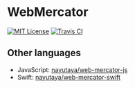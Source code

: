 
# WebMercator

[![MIT License](https://img.shields.io/badge/License-MIT-blue.svg?style=flat-square)](https://github.com/nayutaya/web-mercator-swift/blob/master/LICENSE.txt)
[![Travis CI](https://img.shields.io/travis/nayutaya/web-mercator-swift.svg?style=flat-square)](https://travis-ci.org/nayutaya/web-mercator-swift)

## Other languages

* JavaScript: [nayutaya/web-mercator-js](https://github.com/nayutaya/web-mercator-js)
* Swift: [nayutaya/web-mercator-swift](https://github.com/nayutaya/web-mercator-swift)
